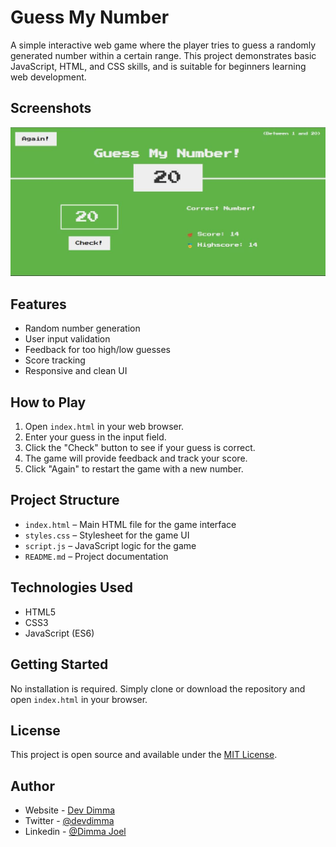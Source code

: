# Guess My Number

A simple interactive web game where the player tries to guess a randomly generated number within a certain range. This project demonstrates basic JavaScript, HTML, and CSS skills, and is suitable for beginners learning web development.

## Screenshots

![Guess My Number Screenshot](/guess-my-number.jpg)

## Features

- Random number generation
- User input validation
- Feedback for too high/low guesses
- Score tracking
- Responsive and clean UI

## How to Play

1. Open `index.html` in your web browser.
2. Enter your guess in the input field.
3. Click the "Check" button to see if your guess is correct.
4. The game will provide feedback and track your score.
5. Click "Again" to restart the game with a new number.

## Project Structure

- `index.html` – Main HTML file for the game interface
- `styles.css` – Stylesheet for the game UI
- `script.js` – JavaScript logic for the game
- `README.md` – Project documentation

## Technologies Used

- HTML5
- CSS3
- JavaScript (ES6)

## Getting Started

No installation is required. Simply clone or download the repository and open `index.html` in your browser.

## License

This project is open source and available under the [MIT License](LICENSE).

## Author

- Website - [Dev Dimma](https://dev-dimma.vercel.app/)
- Twitter - [@devdimma](https://x.com/devdimma)
- Linkedin - [@Dimma Joel](https://www.linkedin.com/in/dimma-joel-technology-frontend-developer-dev-dimma-technical-writer/)

